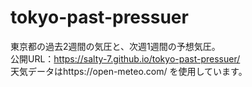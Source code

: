 # tokyo-past-pressuer

東京都の過去2週間の気圧と、次週1週間の予想気圧。  
公開URL：https://salty-7.github.io/tokyo-past-pressuer/  
天気データはhttps://open-meteo.com/ を使用しています。